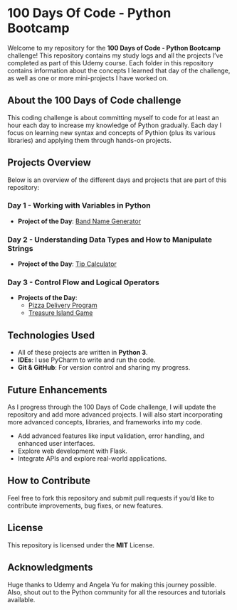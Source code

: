 # 100 Days Of Code - Python Bootcamp 

Welcome to my repository for the **100 Days of Code - Python Bootcamp** challenge! This repository contains my study logs and all the projects I’ve completed as part of this Udemy course. Each folder in this repository contains information about the concepts I learned that day of the challenge, as well as one or more mini-projects I have worked on.

## About the 100 Days of Code challenge
   This coding challenge is about committing myself to code for at least an hour each day to increase my knowledge of Python gradually. Each day I focus on learning new syntax and concepts of Pythion (plus its various libraries) and applying them through hands-on projects.

## Projects Overview
Below is an overview of the different days and projects that are part of this repository:

### Day 1 - Working with Variables in Python
- **Project of the Day**: [Band Name Generator](Day01/band_name_generator.py)

### Day 2 - Understanding Data Types and How to Manipulate Strings
- **Project of the Day**: [Tip Calculator](Day02/tip_calculator.py)

### Day 3 - Control Flow and Logical Operators
- **Projects of the Day**:
  - [Pizza Delivery Program](Day03/pizza_deliveries.py)
  - [Treasure Island Game](Day03/treasure_island_game.py)

## Technologies Used
- All of these projects are written in **Python 3**.
- **IDEs**: I use PyCharm to write and run the code.
- **Git & GitHub**: For version control and sharing my progress.

## Future Enhancements
As I progress through the 100 Days of Code challenge, I will update the repository and add more advanced projects. I will also start incorporating more advanced concepts, libraries, and frameworks into my code.

- Add advanced features like input validation, error handling, and enhanced user interfaces.
- Explore web development with Flask.
- Integrate APIs and explore real-world applications.

## How to Contribute
Feel free to fork this repository and submit pull requests if you’d like to contribute improvements, bug fixes, or new features.

## License
This repository is licensed under the **MIT** License.
   
## Acknowledgments
Huge thanks to Udemy and Angela Yu for making this journey possible. Also, shout out to the Python community for all the resources and tutorials available.
